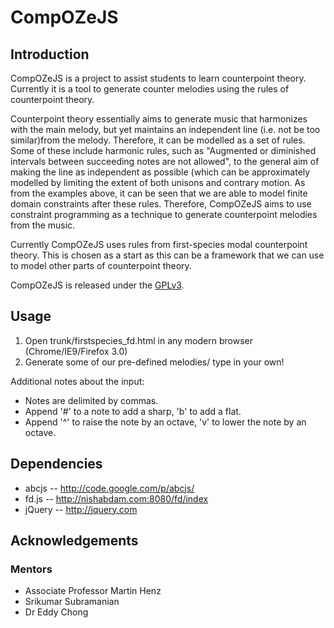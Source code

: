 CompOZeJS
=========

Introduction
------------
CompOZeJS is a project to assist students to learn counterpoint theory. Currently it is a tool to generate counter melodies using the rules of counterpoint theory. 

Counterpoint theory essentially aims to generate music that harmonizes with the main melody, but yet maintains an independent line (i.e. not be too similar)from the melody. Therefore, it can be modelled as a set of rules. Some of these include harmonic rules, such as "Augmented or diminished intervals between succeeding notes are not allowed", to the general aim of making the line as independent as possible (which can be approximately modelled by limiting the extent of both unisons and contrary motion. As from the examples above, it can be seen that we are able to model finite domain constraints after these rules. Therefore, CompOZeJS aims to use constraint programming as a technique to generate counterpoint melodies from the music. 

Currently CompOZeJS uses rules from first-species modal counterpoint theory. This is chosen as a start as this can be a framework that we can use to model other parts of counterpoint theory.

CompOZeJS is released under the [GPLv3](http://www.gnu.org/licenses/gpl.html). 

Usage
-----

1. Open trunk/firstspecies_fd.html in any modern browser (Chrome/IE9/Firefox 3.0)
2. Generate some of our pre-defined melodies/ type in your own!

Additional notes about the input:

* Notes are delimited by commas. 
* Append '#' to a note to add a sharp, 'b' to add a flat. 
* Append '^' to raise the note by an octave, 'v' to lower the note by an octave.


Dependencies
------------

- abcjs 	-- http://code.google.com/p/abcjs/ 
- fd.js 	-- http://nishabdam.com:8080/fd/index
- jQuery	-- http://jquery.com

Acknowledgements
----------------

### Mentors

* Associate Professor Martin Henz
* Srikumar Subramanian
* Dr Eddy Chong


